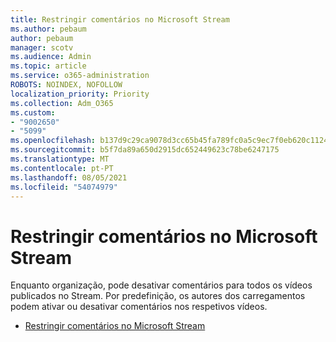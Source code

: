 ```yaml
---
title: Restringir comentários no Microsoft Stream
ms.author: pebaum
author: pebaum
manager: scotv
ms.audience: Admin
ms.topic: article
ms.service: o365-administration
ROBOTS: NOINDEX, NOFOLLOW
localization_priority: Priority
ms.collection: Adm_O365
ms.custom:
- "9002650"
- "5099"
ms.openlocfilehash: b137d9c29ca9078d3cc65b45fa789fc0a5c9ec7f0eb620c1124bf09ed6bfa852
ms.sourcegitcommit: b5f7da89a650d2915dc652449623c78be6247175
ms.translationtype: MT
ms.contentlocale: pt-PT
ms.lasthandoff: 08/05/2021
ms.locfileid: "54074979"
---
```

# <a name="restrict-commenting-in-microsoft-stream"></a>Restringir comentários no Microsoft Stream

Enquanto organização, pode desativar comentários para todos os vídeos publicados no Stream. Por predefinição, os autores dos carregamentos podem ativar ou desativar comentários nos respetivos vídeos.

- [Restringir comentários no Microsoft Stream](https://docs.microsoft.com/stream/portal-disable-comments)
